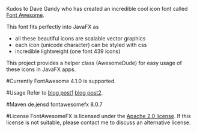 Kudos to Dave Gandy who has created an incredible cool icon font called [Font Awesome][1].

This font fits perfectly into JavaFX as

* all these beautiful icons are scalable vector graphics
* each icon (unicode character) can be styled with css
* incredible lightweight (one font 439 icons)

This project provides a helper class (AwesomeDude) for easy usage of these icons in JavaFX apps.


#Currently FontAwesome 4.1.0 is supported.


#Usage
Refer to [blog post1][2] [blog post2][3].

#Maven
    <dependency>
        <groupId>de.jensd</groupId>
        <artifactId>fontawesomefx</artifactId>
        <version>8.0.7</version>
    </dependency>

#License
FontAwesomeFX is licensed under the [Apache 2.0 license][4].
If this license is not suitable, please contact me to discuss an alternative license.

[1]: http://fortawesome.github.com/Font-Awesome/
[2]: http://www.jensd.de/wordpress/?p=692
[3]: http://www.jensd.de/wordpress/?p=733
[4]: http://www.apache.org/licenses/LICENSE-2.0.html

